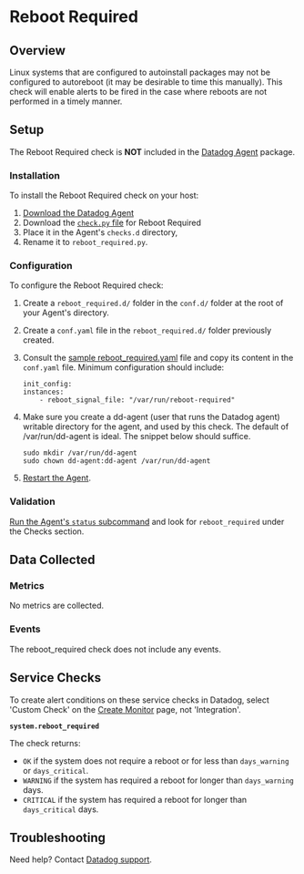 # Reboot Required

## Overview

Linux systems that are configured to autoinstall packages may not be configured to autoreboot (it may be desirable to time this manually). This check will enable alerts to be fired in the case where reboots are not performed in a timely manner.

## Setup

The Reboot Required check is **NOT** included in the [Datadog Agent][1] package.

### Installation

To install the Reboot Required check on your host:

1. [Download the Datadog Agent][1]
2. Download the [`check.py` file][7] for Reboot Required
3. Place it in the Agent's `checks.d` directory,
4. Rename it to `reboot_required.py`.

### Configuration

To configure the Reboot Required check:

1. Create a `reboot_required.d/` folder in the `conf.d/` folder at the root of your Agent's directory.
2. Create a `conf.yaml` file in the `reboot_required.d/` folder previously created.
3. Consult the [sample reboot_required.yaml][2] file and copy its content in the `conf.yaml` file. Minimum configuration should include:

    ```
    init_config:
    instances:
        - reboot_signal_file: "/var/run/reboot-required"
    ```

4. Make sure you create a dd-agent (user that runs the Datadog agent) writable directory for the agent, and used by this check. The default of /var/run/dd-agent is ideal. The snippet below should suffice.

    ```
    sudo mkdir /var/run/dd-agent
    sudo chown dd-agent:dd-agent /var/run/dd-agent
    ```

5. [Restart the Agent][3].

### Validation

[Run the Agent's `status` subcommand][3] and look for `reboot_required` under the Checks section.

## Data Collected

### Metrics

No metrics are collected.

### Events

The reboot_required check does not include any events.

## Service Checks

To create alert conditions on these service checks in Datadog, select 'Custom Check' on the [Create Monitor][4] page, not 'Integration'.

**`system.reboot_required`**

The check returns:

* `OK` if the system does not require a reboot or for less than `days_warning` or `days_critical`.
* `WARNING` if the system has required a reboot for longer than `days_warning` days.
* `CRITICAL` if the system has required a reboot for longer than `days_critical` days.

## Troubleshooting

Need help? Contact [Datadog support][5].

[1]: https://app.datadoghq.com/account/settings#agent
[2]: https://github.com/DataDog/integrations-extras/blob/master/reboot_required/conf.yaml.example
[3]: https://docs.datadoghq.com/agent/faq/agent-commands/#agent-status-and-information
[4]: https://app.datadoghq.com/monitors#/create
[5]: http://docs.datadoghq.com/help/
[7]: https://github.com/DataDog/integrations-extras/blob/master/reboot_required/datadog_checks/reboot_required/reboot_required.py
